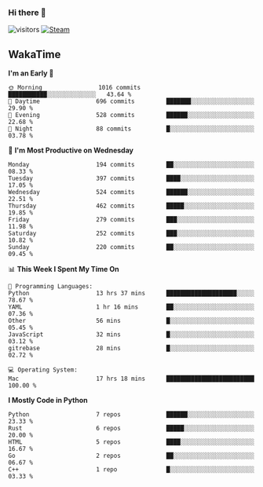 ### Hi there 👋

![visitors](https://visitor-badge.glitch.me/badge?page_id=zhourunlai)
[![Steam](https://img.shields.io/badge/dynamic/json?url=https%3A%2F%2Fapi.swo.moe%2Fstats%2Fsteamgames%2F76561198285156854&query=count&color=0b1a37&label=Steam&labelColor=134375&logo=steam&suffix=+games&cacheSeconds=3600)](http://steamcommunity.com/profiles/76561198285156854)

## WakaTime
<!--START_SECTION:waka-->
**I'm an Early 🐤** 

```text
🌞 Morning                1016 commits        ███████████░░░░░░░░░░░░░░   43.64 % 
🌆 Daytime                696 commits         ███████░░░░░░░░░░░░░░░░░░   29.90 % 
🌃 Evening                528 commits         ██████░░░░░░░░░░░░░░░░░░░   22.68 % 
🌙 Night                  88 commits          █░░░░░░░░░░░░░░░░░░░░░░░░   03.78 % 
```
📅 **I'm Most Productive on Wednesday** 

```text
Monday                   194 commits         ██░░░░░░░░░░░░░░░░░░░░░░░   08.33 % 
Tuesday                  397 commits         ████░░░░░░░░░░░░░░░░░░░░░   17.05 % 
Wednesday                524 commits         ██████░░░░░░░░░░░░░░░░░░░   22.51 % 
Thursday                 462 commits         █████░░░░░░░░░░░░░░░░░░░░   19.85 % 
Friday                   279 commits         ███░░░░░░░░░░░░░░░░░░░░░░   11.98 % 
Saturday                 252 commits         ███░░░░░░░░░░░░░░░░░░░░░░   10.82 % 
Sunday                   220 commits         ██░░░░░░░░░░░░░░░░░░░░░░░   09.45 % 
```


📊 **This Week I Spent My Time On** 

```text
💬 Programming Languages: 
Python                   13 hrs 37 mins      ████████████████████░░░░░   78.67 % 
YAML                     1 hr 16 mins        ██░░░░░░░░░░░░░░░░░░░░░░░   07.36 % 
Other                    56 mins             █░░░░░░░░░░░░░░░░░░░░░░░░   05.45 % 
JavaScript               32 mins             █░░░░░░░░░░░░░░░░░░░░░░░░   03.12 % 
gitrebase                28 mins             █░░░░░░░░░░░░░░░░░░░░░░░░   02.72 % 

💻 Operating System: 
Mac                      17 hrs 18 mins      █████████████████████████   100.00 % 
```

**I Mostly Code in Python** 

```text
Python                   7 repos             ██████░░░░░░░░░░░░░░░░░░░   23.33 % 
Rust                     6 repos             █████░░░░░░░░░░░░░░░░░░░░   20.00 % 
HTML                     5 repos             ████░░░░░░░░░░░░░░░░░░░░░   16.67 % 
Go                       2 repos             ██░░░░░░░░░░░░░░░░░░░░░░░   06.67 % 
C++                      1 repo              █░░░░░░░░░░░░░░░░░░░░░░░░   03.33 % 
```




<!--END_SECTION:waka-->
